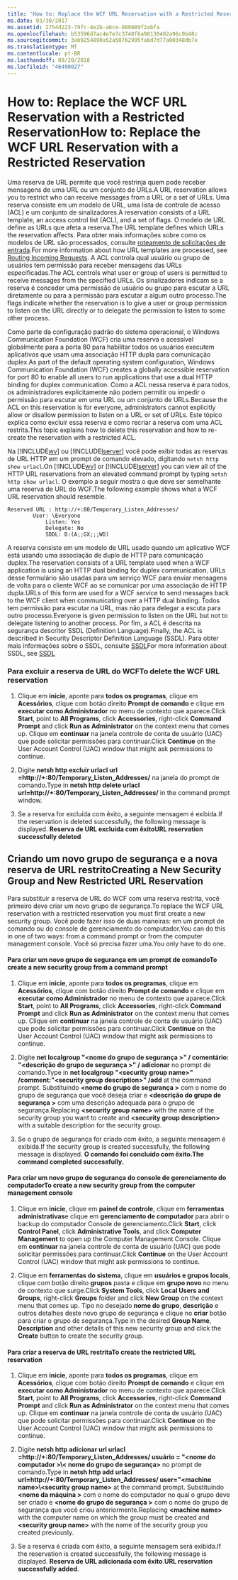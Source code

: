 ```yaml
---
title: 'How to: Replace the WCF URL Reservation with a Restricted Reservation'
ms.date: 03/30/2017
ms.assetid: 2754d223-79fc-4e2b-a6ce-989889f2abfa
ms.openlocfilehash: b53596d7ac4e7e7c3748f6a98130492a96c0b48c
ms.sourcegitcommit: 3ab9254890a52a50762995fa6d7d77a00348db7e
ms.translationtype: MT
ms.contentlocale: pt-BR
ms.lasthandoff: 09/20/2018
ms.locfileid: "46490027"
---
```

# <a name="how-to-replace-the-wcf-url-reservation-with-a-restricted-reservation"></a><span data-ttu-id="7644f-102">How to: Replace the WCF URL Reservation with a Restricted Reservation</span><span class="sxs-lookup"><span data-stu-id="7644f-102">How to: Replace the WCF URL Reservation with a Restricted Reservation</span></span>
<span data-ttu-id="7644f-103">Uma reserva de URL permite que você restrinja quem pode receber mensagens de uma URL ou um conjunto de URLs.</span><span class="sxs-lookup"><span data-stu-id="7644f-103">A URL reservation allows you to restrict who can receive messages from a URL or a set of URLs.</span></span> <span data-ttu-id="7644f-104">Uma reserva consiste em um modelo de URL, uma lista de controle de acesso (ACL) e um conjunto de sinalizadores.</span><span class="sxs-lookup"><span data-stu-id="7644f-104">A reservation consists of a URL template, an access control list (ACL), and a set of flags.</span></span> <span data-ttu-id="7644f-105">O modelo de URL define as URLs que afeta a reserva.</span><span class="sxs-lookup"><span data-stu-id="7644f-105">The URL template defines which URLs the reservation affects.</span></span> <span data-ttu-id="7644f-106">Para obter mais informações sobre como os modelos de URL são processados, consulte [roteamento de solicitações de entrada](https://go.microsoft.com/fwlink/?LinkId=136764).</span><span class="sxs-lookup"><span data-stu-id="7644f-106">For more information about how URL templates are processed, see [Routing Incoming Requests](https://go.microsoft.com/fwlink/?LinkId=136764).</span></span> <span data-ttu-id="7644f-107">A ACL controla qual usuário ou grupo de usuários tem permissão para receber mensagens das URLs especificadas.</span><span class="sxs-lookup"><span data-stu-id="7644f-107">The ACL controls what user or group of users is permitted to receive messages from the specified URLs.</span></span> <span data-ttu-id="7644f-108">Os sinalizadores indicam se a reserva é conceder uma permissão de usuário ou grupo para escutar a URL diretamente ou para a permissão para escutar a algum outro processo.</span><span class="sxs-lookup"><span data-stu-id="7644f-108">The flags indicate whether the reservation is to give a user or group permission to listen on the URL directly or to delegate the permission to listen to some other process.</span></span>  
  
 <span data-ttu-id="7644f-109">Como parte da configuração padrão do sistema operacional, o Windows Communication Foundation (WCF) cria uma reserva e acessível globalmente para a porta 80 para habilitar todos os usuários executem aplicativos que usam uma associação HTTP dupla para comunicação duplex.</span><span class="sxs-lookup"><span data-stu-id="7644f-109">As part of the default operating system configuration, Windows Communication Foundation (WCF) creates a globally accessible reservation for port 80 to enable all users to run applications that use a dual HTTP binding for duplex communication.</span></span> <span data-ttu-id="7644f-110">Como a ACL nessa reserva é para todos, os administradores explicitamente não podem permitir ou impedir o permissão para escutar em uma URL ou um conjunto de URLs.</span><span class="sxs-lookup"><span data-stu-id="7644f-110">Because the ACL on this reservation is for everyone, administrators cannot explicitly allow or disallow permission to listen on a URL or set of URLs.</span></span> <span data-ttu-id="7644f-111">Este tópico explica como excluir essa reserva e como recriar a reserva com uma ACL restrita.</span><span class="sxs-lookup"><span data-stu-id="7644f-111">This topic explains how to delete this reservation and how to re-create the reservation with a restricted ACL.</span></span>  
  
 <span data-ttu-id="7644f-112">Na [!INCLUDE[wv](../../../../includes/wv-md.md)] ou [!INCLUDE[lserver](../../../../includes/lserver-md.md)] você pode exibir todas as reservas de URL HTTP em um prompt de comando elevado, digitando `netsh http show urlacl`.</span><span class="sxs-lookup"><span data-stu-id="7644f-112">On [!INCLUDE[wv](../../../../includes/wv-md.md)] or [!INCLUDE[lserver](../../../../includes/lserver-md.md)] you can view all of the HTTP URL reservations from an elevated command prompt by typing `netsh http show urlacl`.</span></span>  <span data-ttu-id="7644f-113">O exemplo a seguir mostra o que deve ser semelhante uma reserva de URL do WCF.</span><span class="sxs-lookup"><span data-stu-id="7644f-113">The following example shows what a WCF URL reservation should resemble.</span></span>  
  
```  
Reserved URL : http://+:80/Temporary_Listen_Addresses/  
        User: \Everyone  
            Listen: Yes  
            Delegate: No  
            SDDL: D:(A;;GX;;;WD)  
```  
  
 <span data-ttu-id="7644f-114">A reserva consiste em um modelo de URL usado quando um aplicativo WCF está usando uma associação de duplo de HTTP para comunicação duplex.</span><span class="sxs-lookup"><span data-stu-id="7644f-114">The reservation consists of a URL template used when a WCF application is using an HTTP dual binding for duplex communication.</span></span> <span data-ttu-id="7644f-115">URLs desse formulário são usadas para um serviço WCF para enviar mensagens de volta para o cliente WCF ao se comunicar por uma associação de HTTP dupla.</span><span class="sxs-lookup"><span data-stu-id="7644f-115">URLs of this form are used for a WCF service to send messages back to the WCF client when communicating over a HTTP dual binding.</span></span> <span data-ttu-id="7644f-116">Todos tem permissão para escutar na URL, mas não para delegar a escuta para outro processo.</span><span class="sxs-lookup"><span data-stu-id="7644f-116">Everyone is given permission to listen on the URL but not to delegate listening to another process.</span></span> <span data-ttu-id="7644f-117">Por fim, a ACL é descrita na segurança descritor SSDL (Definition Language).</span><span class="sxs-lookup"><span data-stu-id="7644f-117">Finally, the ACL is described in Security Descriptor Definition Language (SSDL).</span></span> <span data-ttu-id="7644f-118">Para obter mais informações sobre o SSDL, consulte [SSDL](https://go.microsoft.com/fwlink/?LinkId=136789)</span><span class="sxs-lookup"><span data-stu-id="7644f-118">For more information about SSDL, see [SSDL](https://go.microsoft.com/fwlink/?LinkId=136789)</span></span>  
  
### <a name="to-delete-the-wcf-url-reservation"></a><span data-ttu-id="7644f-119">Para excluir a reserva de URL do WCF</span><span class="sxs-lookup"><span data-stu-id="7644f-119">To delete the WCF URL reservation</span></span>  
  
1.  <span data-ttu-id="7644f-120">Clique em **inicie**, aponte para **todos os programas**, clique em **Acessórios**, clique com botão direito **Prompt de comando** e clique em **executar como Administrador** no menu de contexto que aparece.</span><span class="sxs-lookup"><span data-stu-id="7644f-120">Click **Start**, point to **All Programs**, click **Accessories**, right-click **Command Prompt** and click **Run as Administrator** on the context menu that comes up.</span></span> <span data-ttu-id="7644f-121">Clique em **continuar** na janela controle de conta de usuário (UAC) que pode solicitar permissões para continuar.</span><span class="sxs-lookup"><span data-stu-id="7644f-121">Click **Continue** on the User Account Control (UAC) window that might ask permissions to continue.</span></span>  
  
2.  <span data-ttu-id="7644f-122">Digite **netsh http excluir urlacl url =http://+:80/Temporary_Listen_Addresses/**  na janela do prompt de comando.</span><span class="sxs-lookup"><span data-stu-id="7644f-122">Type in **netsh http delete urlacl url=http://+:80/Temporary_Listen_Addresses/** in the command prompt window.</span></span>  
  
3.  <span data-ttu-id="7644f-123">Se a reserva for excluída com êxito, a seguinte mensagem é exibida.</span><span class="sxs-lookup"><span data-stu-id="7644f-123">If the reservation is deleted successfully, the following message is displayed.</span></span> <span data-ttu-id="7644f-124">**Reserva de URL excluída com êxito**</span><span class="sxs-lookup"><span data-stu-id="7644f-124">**URL reservation successfully deleted**</span></span>  
  
## <a name="creating-a-new-security-group-and-new-restricted-url-reservation"></a><span data-ttu-id="7644f-125">Criando um novo grupo de segurança e a nova reserva de URL restrito</span><span class="sxs-lookup"><span data-stu-id="7644f-125">Creating a New Security Group and New Restricted URL Reservation</span></span>  
 <span data-ttu-id="7644f-126">Para substituir a reserva de URL do WCF com uma reserva restrita, você primeiro deve criar um novo grupo de segurança.</span><span class="sxs-lookup"><span data-stu-id="7644f-126">To replace the WCF URL reservation with a restricted reservation you must first create a new security group.</span></span> <span data-ttu-id="7644f-127">Você pode fazer isso de duas maneiras: em um prompt de comando ou do console de gerenciamento do computador.</span><span class="sxs-lookup"><span data-stu-id="7644f-127">You can do this in one of two ways: from a command prompt or from the computer management console.</span></span> <span data-ttu-id="7644f-128">Você só precisa fazer uma.</span><span class="sxs-lookup"><span data-stu-id="7644f-128">You only have to do one.</span></span>  
  
#### <a name="to-create-a-new-security-group-from-a-command-prompt"></a><span data-ttu-id="7644f-129">Para criar um novo grupo de segurança em um prompt de comando</span><span class="sxs-lookup"><span data-stu-id="7644f-129">To create a new security group from a command prompt</span></span>  
  
1.  <span data-ttu-id="7644f-130">Clique em **inicie**, aponte para **todos os programas**, clique em **Acessórios**, clique com botão direito **Prompt de comando** e clique em **executar como Administrador** no menu de contexto que aparece.</span><span class="sxs-lookup"><span data-stu-id="7644f-130">Click **Start**, point to **All Programs**, click **Accessories**, right-click **Command Prompt** and click **Run as Administrator** on the context menu that comes up.</span></span> <span data-ttu-id="7644f-131">Clique em **continuar** na janela controle de conta de usuário (UAC) que pode solicitar permissões para continuar.</span><span class="sxs-lookup"><span data-stu-id="7644f-131">Click **Continue** on the User Account Control (UAC) window that might ask permissions to continue.</span></span>  
  
2.  <span data-ttu-id="7644f-132">Digite **net localgroup "\<nome do grupo de segurança >" / comentário: "\<descrição do grupo de segurança >" / adicionar** no prompt de comando.</span><span class="sxs-lookup"><span data-stu-id="7644f-132">Type in **net localgroup "\<security group name>" /comment:"\<security group description>" /add** at the command prompt.</span></span> <span data-ttu-id="7644f-133">Substituindo  **\<nome do grupo de segurança >** com o nome do grupo de segurança que você deseja criar e  **\<descrição do grupo de segurança >** com uma descrição adequada para o grupo de segurança.</span><span class="sxs-lookup"><span data-stu-id="7644f-133">Replacing **\<security group name>** with the name of the security group you want to create and **\<security group description>** with a suitable description for the security group.</span></span>  
  
3.  <span data-ttu-id="7644f-134">Se o grupo de segurança for criado com êxito, a seguinte mensagem é exibida.</span><span class="sxs-lookup"><span data-stu-id="7644f-134">If the security group is created successfully, the following message is displayed.</span></span> <span data-ttu-id="7644f-135">**O comando foi concluído com êxito.**</span><span class="sxs-lookup"><span data-stu-id="7644f-135">**The command completed successfully.**</span></span>  
  
#### <a name="to-create-a-new-security-group-from-the-computer-management-console"></a><span data-ttu-id="7644f-136">Para criar um novo grupo de segurança do console de gerenciamento do computador</span><span class="sxs-lookup"><span data-stu-id="7644f-136">To create a new security group from the computer management console</span></span>  
  
1.  <span data-ttu-id="7644f-137">Clique em **inicie**, clique em **painel de controle**, clique em **ferramentas administrativas**e clique em **gerenciamento de computador** para abrir o backup do computador Console de gerenciamento.</span><span class="sxs-lookup"><span data-stu-id="7644f-137">Click **Start**, click **Control Panel**, click **Administrative Tools**, and click **Computer Management** to open up the Computer Management Console.</span></span> <span data-ttu-id="7644f-138">Clique em **continuar** na janela controle de conta de usuário (UAC) que pode solicitar permissões para continuar.</span><span class="sxs-lookup"><span data-stu-id="7644f-138">Click **Continue** on the User Account Control (UAC) window that might ask permissions to continue.</span></span>  
  
2.  <span data-ttu-id="7644f-139">Clique em **ferramentas do sistema**, clique em **usuários e grupos locais**, clique com botão direito **grupos** pasta e clique em **grupo novo** no menu de contexto que surge.</span><span class="sxs-lookup"><span data-stu-id="7644f-139">Click **System Tools**, click **Local Users and Groups**, right-click **Groups** folder and click **New Group** on the context menu that comes up.</span></span> <span data-ttu-id="7644f-140">Tipo no desejado **nome do grupo**, **descrição** e outros detalhes deste novo grupo de segurança e clique no **criar** botão para criar o grupo de segurança.</span><span class="sxs-lookup"><span data-stu-id="7644f-140">Type in the desired **Group Name**, **Description** and other details of this new security group and click the **Create** button to create the security group.</span></span>  
  
#### <a name="to-create-the-restricted-url-reservation"></a><span data-ttu-id="7644f-141">Para criar a reserva de URL restrita</span><span class="sxs-lookup"><span data-stu-id="7644f-141">To create the restricted URL reservation</span></span>  
  
1.  <span data-ttu-id="7644f-142">Clique em **inicie**, aponte para **todos os programas**, clique em **Acessórios**, clique com botão direito **Prompt de comando** e clique em **executar como Administrador** no menu de contexto que aparece.</span><span class="sxs-lookup"><span data-stu-id="7644f-142">Click **Start**, point to **All Programs**, click **Accessories**, right-click **Command Prompt** and click **Run as Administrator** on the context menu that comes up.</span></span> <span data-ttu-id="7644f-143">Clique em **continuar** na janela controle de conta de usuário (UAC) que pode solicitar permissões para continuar.</span><span class="sxs-lookup"><span data-stu-id="7644f-143">Click **Continue** on the User Account Control (UAC) window that might ask permissions to continue.</span></span>  
  
2.  <span data-ttu-id="7644f-144">Digite **netsh http adicionar url urlacl =http://+:80/Temporary_Listen_Addresses/ usuário = "\<nome do computador >\\< nome do grupo de segurança\>**  no prompt de comando.</span><span class="sxs-lookup"><span data-stu-id="7644f-144">Type in **netsh http add urlacl url=http://+:80/Temporary_Listen_Addresses/ user="\<machine name>\\<security group name\>** at the command prompt.</span></span> <span data-ttu-id="7644f-145">Substituindo  **\<nome da máquina >** com o nome do computador no qual o grupo deve ser criado e  **\<nome do grupo de segurança >** com o nome do grupo de segurança que você criou anteriormente.</span><span class="sxs-lookup"><span data-stu-id="7644f-145">Replacing **\<machine name>** with the computer name on which the group must be created and **\<security group name>** with the name of the security group you created previously.</span></span>  
  
3.  <span data-ttu-id="7644f-146">Se a reserva é criada com êxito, a seguinte mensagem será exibida.</span><span class="sxs-lookup"><span data-stu-id="7644f-146">If the reservation is created successfully, the following message is displayed.</span></span> <span data-ttu-id="7644f-147">**Reserva de URL adicionada com êxito**.</span><span class="sxs-lookup"><span data-stu-id="7644f-147">**URL reservation successfully added**.</span></span>
